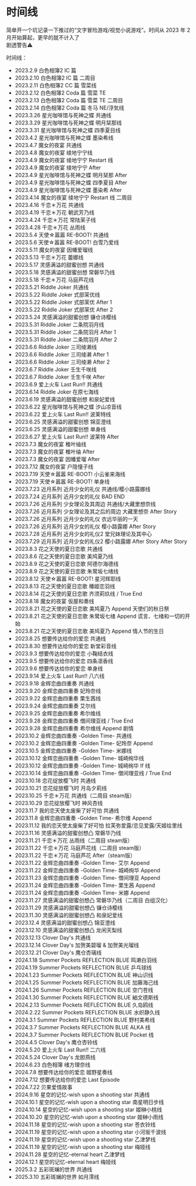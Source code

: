 # 时间线

简单开一个坑记录一下推过的“文字冒险游戏/视觉小说游戏”。时间从 2023 年 2 月开始算起，更早的就不计入了  
剧透警告⚠  

时间线：  

* 2023.2.9 白色相簿2 IC 篇  
* 2023.2.10 白色相簿2 IC 篇 二周目  
* 2023.2.11 白色相簿2 CC 篇 雪菜线  
* 2023.2.12 白色相簿2 Coda 篇 雪菜 TE  
* 2023.2.13 白色相簿2 Coda 篇 雪菜 TE 二周目  
* 2023.2.14 白色相簿2 Coda 篇 冬马 NE/浮気线  
* 2023.3.26 星光咖啡馆与死神之蝶 共通线  
* 2023.3.29 星光咖啡馆与死神之蝶 明月栞那线  
* 2023.3.31 星光咖啡馆与死神之蝶 四季夏目线  
* 2023.4.2 星光咖啡馆与死神之蝶 墨染希线  
* 2023.4.7 魔女的夜宴 共通线  
* 2023.4.8 魔女的夜宴 绫地宁宁线  
* 2023.4.9 魔女的夜宴 绫地宁宁 Restart 线  
* 2023.4.9 魔女的夜宴 绫地宁宁 After  
* 2023.4.9 星光咖啡馆与死神之蝶 明月栞那 After  
* 2023.4.9 星光咖啡馆与死神之蝶 四季夏目 After  
* 2023.4.9 星光咖啡馆与死神之蝶 墨染希 After  
* 2023.4.14 魔女的夜宴 绫地宁宁 Restart 线 二周目  
* 2023.4.16 千恋＊万花 共通线  
* 2023.4.19 千恋＊万花 朝武芳乃线  
* 2023.4.24 千恋＊万花 常陆茉子线  
* 2023.4.28 千恋＊万花 丛雨线  
* 2023.5.4 天使☆嚣嚣 RE-BOOT! 共通线  
* 2023.5.6 天使☆嚣嚣 RE-BOOT! 白雪乃爱线  
* 2023.5.11 魔女的夜宴 因幡爱瑠线  
* 2023.5.13 千恋＊万花 蕾娜线  
* 2023.5.17 灵感满溢的甜蜜创想 共通线  
* 2023.5.18 灵感满溢的甜蜜创想 常磐华乃线  
* 2023.5.18 千恋＊万花 马庭芦花线  
* 2023.5.21 Riddle Joker 共通线  
* 2023.5.22 Riddle Joker 式部茉优线  
* 2023.5.22 Riddle Joker 式部茉优 After 1  
* 2023.5.22 Riddle Joker 式部茉优 After 2  
* 2023.5.24 灵感满溢的甜蜜创想 镰仓诗樱线  
* 2023.5.31 Riddle Joker 二条院羽月线  
* 2023.5.31 Riddle Joker 二条院羽月 After 1  
* 2023.5.31 Riddle Joker 二条院羽月 After 2  
* 2023.6.6 Riddle Joker 三司绫濑线  
* 2023.6.6 Riddle Joker 三司绫濑 After 1  
* 2023.6.6 Riddle Joker 三司绫濑 After 2  
* 2023.6.7 Riddle Joker 壬生千咲线  
* 2023.6.7 Riddle Joker 壬生千咲 After  
* 2023.6.9 爱上火车 Last Run!! 共通线  
* 2023.6.14 Riddle Joker 在原七海线  
* 2023.6.19 灵感满溢的甜蜜创想 和泉妃爱线  
* 2023.6.22 星光咖啡馆与死神之蝶 汐山凉音线  
* 2023.6.22 爱上火车 Last Run!! 波莱特线  
* 2023.6.25 灵感满溢的甜蜜创想 锦亚澄线  
* 2023.6.25 灵感满溢的甜蜜创想 单身线  
* 2023.6.27 爱上火车 Last Run!! 波莱特 After  
* 2023.7.3 魔女的夜宴 椎叶䌷线  
* 2023.7.3 魔女的夜宴 椎叶䌷 After  
* 2023.7.3 魔女的夜宴 因幡爱瑠 After  
* 2023.7.12 魔女的夜宴 户隐憧子线  
* 2023.7.19 天使☆嚣嚣 RE-BOOT! 小云雀来海线  
* 2023.7.19 天使☆嚣嚣 RE-BOOT! 单身线  
* 2023.7.23 近月系列 近月少女的礼仪 共通线/樱小路露娜线  
* 2023.7.24 近月系列 近月少女的礼仪 BAD END  
* 2023.7.26 近月系列 少女理论及其周边 共通线/大藏里想奈线  
* 2023.7.26 近月系列 少女理论及其之后的周边 大藏里想奈 After Story  
* 2023.7.26 近月系列 近月少女的礼仪 衣远华丽的一天  
* 2023.7.26 近月系列 近月少女的礼仪 樱小路露娜 After Story  
* 2023.7.28 近月系列 近月少女的礼仪2 堂兄妹理论及其中心  
* 2023.7.29 近月系列 近月少女的礼仪2 樱小路露娜 After Story After Story  
* 2023.8.3 花之天使的夏日恋歌 共通线  
* 2023.8.6 花之天使的夏日恋歌 美鸠夏乃线  
* 2023.8.9 花之天使的夏日恋歌 阿德尔海德线  
* 2023.8.9 花之天使的夏日恋歌 朱鹭坂七绪线  
* 2023.8.12 天使☆嚣嚣 RE-BOOT! 星河辉耶线  
* 2023.8.13 花之天使的夏日恋歌 椿姬恋羽线  
* 2023.8.14 花之天使的夏日恋歌 齐须莉玖线 / True End  
* 2023.8.18 魔女的夜宴 仮屋和奏线  
* 2023.8.21 花之天使的夏日恋歌 美鸠夏乃 Append 天使们的秋日祭  
* 2023.8.21 花之天使的夏日恋歌 朱鹭坂七绪 Append 谎言、七绪和一切的开始  
* 2023.8.21 花之天使的夏日恋歌 美鸠夏乃 Append 情人节的生日  
* 2023.8.25 想要传达给你的爱恋 共通线  
* 2023.8.30 想要传达给你的爱恋 新堂彩音线  
* 2023.9.3 想要传达给你的爱恋 小鞠结衣线  
* 2023.9.5 想要传达给你的爱恋 四条凛香线  
* 2023.9.6 想要传达给你的爱恋 单身线  
* 2023.9.14 爱上火车 Last Run!! 八六线  
* 2023.9.18 金辉恋曲四重奏 共通线  
* 2023.9.20 金辉恋曲四重奏 妃玲奈线  
* 2023.9.22 金辉恋曲四重奏 栗生茜线  
* 2023.9.24 金辉恋曲四重奏 艾尔线  
* 2023.9.25 金辉恋曲四重奏 希尔维线  
* 2023.9.28 金辉恋曲四重奏 僧间理亚线 / True End  
* 2023.9.28 金辉恋曲四重奏 希尔维线 Append 剧情  
* 2023.10.2 金辉恋曲四重奏 -Golden Time- 共通线  
* 2023.10.2 金辉恋曲四重奏 -Golden Time- 妃玲奈 Append  
* 2023.10.5 金辉恋曲四重奏 -Golden Time- 米娜线  
* 2023.10.12 金辉恋曲四重奏 -Golden Time- 城崎绚华线  
* 2023.10.12 金辉恋曲四重奏 -Golden Time- 城崎绚华 If 线  
* 2023.10.14 金辉恋曲四重奏 -Golden Time- 僧间理亚线 / True End  
* 2023.10.18 恋花绽放樱飞时 共通线  
* 2023.10.21 恋花绽放樱飞时 月岛夕莉线  
* 2023.10.25 千恋＊万花 共通线（二周目 steam版）  
* 2023.10.29 恋花绽放樱飞时 神风杏线  
* 2023.11.7 我的恋天使太废柴了好可怕 共通线  
* 2023.11.8 金辉恋曲四重奏 -Golden Time- 希尔维 Append  
* 2023.11.12 我的恋天使太废柴了好可怕 拉芙弥爱露/恋见爱露/天姬绘里线  
* 2023.11.16 灵感满溢的甜蜜创想凸 常磐华乃线  
* 2023.11.21 千恋＊万花 丛雨线（二周目 steam版）
* 2023.11.22 千恋＊万花 马庭芦花线（二周目 steam版）  
* 2023.11.22 千恋＊万花 马庭芦花 After（steam版）  
* 2023.11.22 金辉恋曲四重奏 -Golden Time- 艾尔 Append  
* 2023.11.22 金辉恋曲四重奏 -Golden Time- 城崎绚华 Append  
* 2023.11.23 金辉恋曲四重奏 -Golden Time- 僧间理亚 Append  
* 2023.11.24 金辉恋曲四重奏 -Golden Time- 栗生茜 Append  
* 2023.11.24 金辉恋曲四重奏 -Golden Time- 米娜 Append  
* 2023.11.27 灵感满溢的甜蜜创想凸 常磐华乃线（二周目 白组汉化）  
* 2023.11.29 灵感满溢的甜蜜创想凸 镰仓诗樱线  
* 2023.11.30 灵感满溢的甜蜜创想凸 和泉妃爱线  
* 2023.12.4 灵感满溢的甜蜜创想凸 锦亚澄线  
* 2023.12.10 灵感满溢的甜蜜创想凸 龙闲天梨线  
* 2023.12.13 Clover Day's 共通线  
* 2023.12.14 Clover Day's 加贺美碧瑠 & 加贺美光瑠线  
* 2023.12.21 Clover Day's 鹰仓杏璃线  
* 2024.1.18 Summer Pockets REFLECTION BLUE 鸣濑白羽线  
* 2024.1.19 Summer Pockets REFLECTION BLUE 乒乓球线  
* 2024.1.23 Summer Pockets REFLECTION BLUE 神山识线  
* 2024.1.25 Summer Pockets REFLECTION BLUE 加藤海己线  
* 2024.1.26 Summer Pockets REFLECTION BLUE 空门苍线  
* 2024.1.30 Summer Pockets REFLECTION BLUE 紬文德斯线  
* 2024.2.13 Summer Pockets REFLECTION BLUE 久岛鸥线  
* 2024.2.22 Summer Pockets REFLECTION BLUE 水织静久线  
* 2024.3.1 Summer Pockets REFLECTION BLUE 野村美希线  
* 2024.3.7 Summer Pockets REFLECTION BLUE ALKA 线  
* 2024.3.7 Summer Pockets REFLECTION BLUE Pocket 线  
* 2024.4.5 Clover Day's 鹰仓杏铃线  
* 2024.5.20 爱上火车 Last Run!! 二六线  
* 2024.5.24 Clover Day's 龙胆燕线  
* 2024.6.23 白色相簿 绪方理奈线  
* 2024.7.8 想要传达给你的爱恋 姬野星奏线  
* 2024.7.12 想要传达给你的爱恋 Last Episode  
* 2024.7.22 贝果爱情故事  
* 2024.9.16 星空的记忆-wish upon a shooting star 共通线  
* 2024.10.1 星空的记忆-wish upon a shooting star 南星明日步线  
* 2024.10.14 星空的记忆-wish upon a shooting star 姬榊小桃线  
* 2024.10.20 星空的记忆-wish upon a shooting star 姬榊小雨线  
* 2024.11.18 星空的记忆-wish upon a shooting star 苍衣铃线  
* 2024.11.19 星空的记忆-wish upon a shooting star 小河坂千波线  
* 2024.11.19 星空的记忆-wish upon a shooting star 乙津梦线  
* 2024.11.19 星空的记忆-wish upon a shooting star 梅娅线  
* 2024.11.28 星空的记忆-eternal heart 乙津梦线  
* 2024.12.1 星空的记忆-eternal heart 梅娅线  
* 2025.3.2 五彩斑斓的世界 共通线  
* 2025.3.10 五彩斑斓的世界 如月澪线

